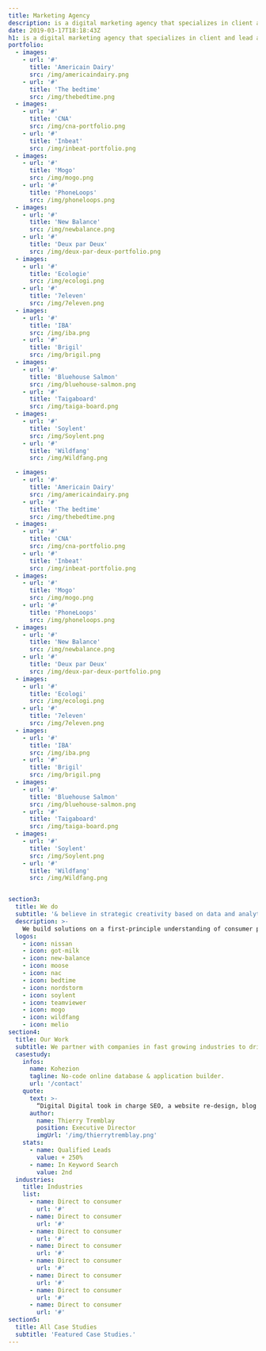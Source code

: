 ```yaml
---
title: Marketing Agency
description: is a digital marketing agency that specializes in client and lead acquisitions
date: 2019-03-17T18:18:43Z
h1: is a digital marketing agency that specializes in client and lead acquisitions
portfolio:
  - images:
    - url: '#'
      title: 'Americain Dairy'
      src: /img/americaindairy.png
    - url: '#'
      title: 'The bedtime'
      src: /img/thebedtime.png
  - images:
    - url: '#'
      title: 'CNA'
      src: /img/cna-portfolio.png
    - url: '#'
      title: 'Inbeat'
      src: /img/inbeat-portfolio.png
  - images:
    - url: '#'
      title: 'Mogo'
      src: /img/mogo.png
    - url: '#'
      title: 'PhoneLoops'
      src: /img/phoneloops.png
  - images:
    - url: '#'
      title: 'New Balance'
      src: /img/newbalance.png
    - url: '#'
      title: 'Deux par Deux'
      src: /img/deux-par-deux-portfolio.png
  - images:
    - url: '#'
      title: 'Ecologie'
      src: /img/ecologi.png
    - url: '#'
      title: '7eleven'
      src: /img/7eleven.png
  - images:
    - url: '#'
      title: 'IBA'
      src: /img/iba.png
    - url: '#'
      title: 'Brigil'
      src: /img/brigil.png
  - images:
    - url: '#'
      title: 'Bluehouse Salmon'
      src: /img/bluehouse-salmon.png
    - url: '#'
      title: 'Taigaboard'
      src: /img/taiga-board.png
  - images:
    - url: '#'
      title: 'Soylent'
      src: /img/Soylent.png
    - url: '#'
      title: 'Wildfang'
      src: /img/Wildfang.png

  - images:
    - url: '#'
      title: 'Americain Dairy'
      src: /img/americaindairy.png
    - url: '#'
      title: 'The bedtime'
      src: /img/thebedtime.png
  - images:
    - url: '#'
      title: 'CNA'
      src: /img/cna-portfolio.png
    - url: '#'
      title: 'Inbeat'
      src: /img/inbeat-portfolio.png
  - images:
    - url: '#'
      title: 'Mogo'
      src: /img/mogo.png
    - url: '#'
      title: 'PhoneLoops'
      src: /img/phoneloops.png
  - images:
    - url: '#'
      title: 'New Balance'
      src: /img/newbalance.png
    - url: '#'
      title: 'Deux par Deux'
      src: /img/deux-par-deux-portfolio.png
  - images:
    - url: '#'
      title: 'Ecologi'
      src: /img/ecologi.png
    - url: '#'
      title: '7eleven'
      src: /img/7eleven.png
  - images:
    - url: '#'
      title: 'IBA'
      src: /img/iba.png
    - url: '#'
      title: 'Brigil'
      src: /img/brigil.png
  - images:
    - url: '#'
      title: 'Bluehouse Salmon'
      src: /img/bluehouse-salmon.png
    - url: '#'
      title: 'Taigaboard'
      src: /img/taiga-board.png
  - images:
    - url: '#'
      title: 'Soylent'
      src: /img/Soylent.png
    - url: '#'
      title: 'Wildfang'
      src: /img/Wildfang.png


section3:
  title: We do
  subtitle: '& believe in strategic creativity based on data and analytics.'
  description: >-
    We build solutions on a first-principle understanding of consumer psychology. We validate our approach by mining insights from your data in real time.
  logos:
    - icon: nissan
    - icon: got-milk
    - icon: new-balance
    - icon: moose
    - icon: nac
    - icon: bedtime
    - icon: nordstorm
    - icon: soylent
    - icon: teamviewer
    - icon: mogo
    - icon: wildfang
    - icon: melio
section4:
  title: Our Work
  subtitle: We partner with companies in fast growing industries to drive customer acquisition
  casestudy:
    infos:
      name: Kohezion
      tagline: No-code online database & application builder.
      url: '/contact'
    quote: 
      text: >-
        “Digital Digital took in charge SEO, a website re-design, blog post writing, website copywriting & developed a video tutorial educational system for Kohezion’s users. Each & every service they provided was best in class.”
      author:
        name: Thierry Tremblay
        position: Executive Director
        imgUrl: '/img/thierrytremblay.png'
    stats:
      - name: Qualified Leads
        value: + 250%
      - name: In Keyword Search
        value: 2nd
  industries:
    title: Industries
    list:
      - name: Direct to consumer
        url: '#'
      - name: Direct to consumer
        url: '#'
      - name: Direct to consumer
        url: '#'
      - name: Direct to consumer
        url: '#'
      - name: Direct to consumer
        url: '#'
      - name: Direct to consumer
        url: '#'
      - name: Direct to consumer
        url: '#'
      - name: Direct to consumer
        url: '#'
section5:
  title: All Case Studies
  subtitle: 'Featured Case Studies.'
---
```


